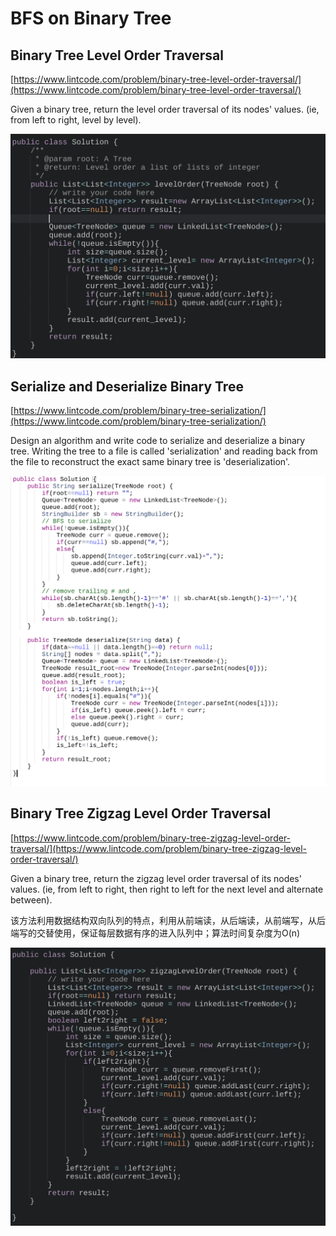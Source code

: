 # BFS on Binary Tree

## Binary Tree Level Order Traversal

[https://www.lintcode.com/problem/binary-tree-level-order-traversal/](https://www.lintcode.com/problem/binary-tree-level-order-traversal/)

Given a binary tree, return the level order traversal of its nodes' values. \(ie, from left to right, level by level\).

![](../.gitbook/assets/screenshot-2018-06-16-at-11.15.49-am.png)

## Serialize and Deserialize Binary Tree

[https://www.lintcode.com/problem/binary-tree-serialization/](https://www.lintcode.com/problem/binary-tree-serialization/)

Design an algorithm and write code to serialize and deserialize a binary tree. Writing the tree to a file is called 'serialization' and reading back from the file to reconstruct the exact same binary tree is 'deserialization'.

![](../.gitbook/assets/image%20%282%29.png)

## Binary Tree Zigzag Level Order Traversal

[https://www.lintcode.com/problem/binary-tree-zigzag-level-order-traversal/](https://www.lintcode.com/problem/binary-tree-zigzag-level-order-traversal/)

Given a binary tree, return the zigzag level order traversal of its nodes' values. \(ie, from left to right, then right to left for the next level and alternate between\).

该方法利用数据结构双向队列的特点，利用从前端读，从后端读，从前端写，从后端写的交替使用，保证每层数据有序的进入队列中；算法时间复杂度为O\(n\)

![](../.gitbook/assets/image%20%283%29.png)

